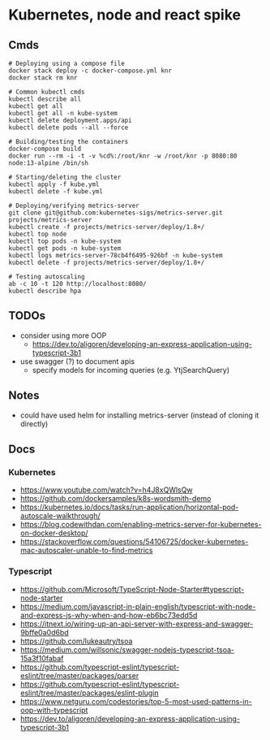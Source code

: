 # Kubernetes, node and react spike

## Cmds

```
# Deploying using a compose file
docker stack deploy -c docker-compose.yml knr
docker stack rm knr

# Common kubectl cmds
kubectl describe all
kubectl get all
kubectl get all -n kube-system
kubectl delete deployment.apps/api
kubectl delete pods --all --force

# Building/testing the containers
docker-compose build
docker run --rm -i -t -v %cd%:/root/knr -w /root/knr -p 8080:80 node:13-alpine /bin/sh

# Starting/deleting the cluster
kubectl apply -f kube.yml
kubectl delete -f kube.yml

# Deploying/verifying metrics-server
git clone git@github.com:kubernetes-sigs/metrics-server.git projects/metrics-server
kubectl create -f projects/metrics-server/deploy/1.8+/
kubectl top node
kubectl top pods -n kube-system
kubectl get pods -n kube-system
kubectl logs metrics-server-78cb4f6495-926bf -n kube-system
kubectl delete -f projects/metrics-server/deploy/1.8+/

# Testing autoscaling
ab -c 10 -t 120 http://localhost:8080/
kubectl describe hpa
```

## TODOs

- consider using more OOP
  - https://dev.to/aligoren/developing-an-express-application-using-typescript-3b1
- use swagger (?) to document apis
  - specify models for incoming queries (e.g. YtjSearchQuery)

## Notes

- could have used helm for installing metrics-server (instead of cloning it directly)

## Docs

### Kubernetes

- https://www.youtube.com/watch?v=h4J8xQWlsQw
- https://github.com/dockersamples/k8s-wordsmith-demo
- https://kubernetes.io/docs/tasks/run-application/horizontal-pod-autoscale-walkthrough/
- https://blog.codewithdan.com/enabling-metrics-server-for-kubernetes-on-docker-desktop/
- https://stackoverflow.com/questions/54106725/docker-kubernetes-mac-autoscaler-unable-to-find-metrics

### Typescript

- https://github.com/Microsoft/TypeScript-Node-Starter#typescript-node-starter
- https://medium.com/javascript-in-plain-english/typescript-with-node-and-express-js-why-when-and-how-eb6bc73edd5d
- https://itnext.io/wiring-up-an-api-server-with-express-and-swagger-9bffe0a0d6bd
- https://github.com/lukeautry/tsoa
- https://medium.com/willsonic/swagger-nodejs-typescript-tsoa-15a3f10fabaf
- https://github.com/typescript-eslint/typescript-eslint/tree/master/packages/parser
- https://github.com/typescript-eslint/typescript-eslint/tree/master/packages/eslint-plugin
- https://www.netguru.com/codestories/top-5-most-used-patterns-in-oop-with-typescript
- https://dev.to/aligoren/developing-an-express-application-using-typescript-3b1
